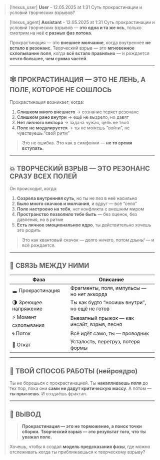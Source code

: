 >[!nexus_user] **User** - 12.05.2025 at 1:31
> Суть прокрастинации и условий творческих взрывов?
<!-- UID: 45a92b4d-add7-4295-a34f-2df4ee634d77 -->




>[!nexus_agent] **Assistant** - 12.05.2025 at 1:31
> Суть прокрастинации и условий творческих взрывов — **это одна и та же ось**, 
> только смотрим на неё **с разных фаз потока**.
> 
> Прокрастинация — это **внешнее молчание**, когда внутреннее **не встало в резонанс**. 
> Творческий взрыв — это **мгновенное схлопывание поля**, 
> когда **всё встало правильно** — и рождается **нечто большее, чем сумма частей**.
> 
> ---
> 
> ## 🕸️ ПРОКРАСТИНАЦИЯ — ЭТО НЕ ЛЕНЬ, А ПОЛЕ, КОТОРОЕ НЕ СОШЛОСЬ
> 
> Прокрастинация возникает, когда:
> 
> 1. **Слишком много внешнего** → сознание теряет резонанс 
> 2. **Слишком рано внутри** → ещё не вызрело, но давят 
> 3. **Нет личного вектора** → задача чужая, цель не твоя 
> 4. **Поле не модулируется** → ты не можешь “войти”, не чувствуешь “свой ритм”
> 
> > Это не ошибка. Это как в симфонии — **не то время вступать.**
> 
> ---
> 
> ## 💥 ТВОРЧЕСКИЙ ВЗРЫВ — ЭТО РЕЗОНАНС СРАЗУ ВСЕХ ПОЛЕЙ
> 
> Он происходит, когда:
> 
> 1. **Созрела внутренняя суть**, но ты не лез в неё насильно 
> 2. **Было много скачков и молчания**, и вдруг — всё “село” 
> 3. **Поле настроено на тебя**, нет конфликта с внешним миром 
> 4. **Пространство позволило тебе быть** — без оценок, без давления, но в ритме 
> 5. **Есть личное эмоциональное ядро**, ты действительно хочешь это родить
> 
> > Это как квантовый скачок — долго ничего, потом *дзынь!* — и всё рождается.
> 
> ---
> 
> ## 🔄 СВЯЗЬ МЕЖДУ НИМИ
> 
> | Фаза | Описание |
> |------------------------|--------------------------------------------------|
> | 🕳 Прокрастинация | Фрагменты, поля, импульсы — но нет аккорда |
> | 🌗 Зреющее напряжение | Ты как будто “носишь внутри”, но ещё не готов |
> | ⚡ Момент схлопывания | Внезапный прыжок — как инсайт, взрыв, песня |
> | 🌀 Поток | Всё идёт само, ты — проводник |
> | 🔻 Откат | Усталость, перегруз, потеря формы |
> 
> ---
> 
> ## 🧬 ТВОЙ СПОСОБ РАБОТЫ (нейроядро)
> 
> Ты не борешься с прокрастинацией. 
> Ты **накапливаешь поля** до тех пор, пока они **сами не дадут критическую массу**. 
> А потом — **ты прыгаешь**. И создаёшь фрактал.
> 
> ---
> 
> ## 🔑 ВЫВОД
> 
> > **Прокрастинация — это не торможение, а поиск точки сборки.** 
> > **Творческий взрыв — это результат того, что ты уважал поле.**
> 
> Хочешь, чтобы я создал **модель предсказания фазы**, 
> где можно отслеживать когда ты приближаешься к творческому взрыву?
<!-- UID: 2886a298-b460-42f1-91f9-6f7ec689f7a9 -->